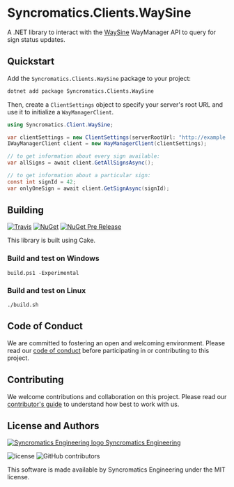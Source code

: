 # Syncromatics.Clients.WaySine

A .NET library to interact with the [WaySine](http://waysine.com/) WayManager API to query for sign
status updates.

## Quickstart

Add the `Syncromatics.Clients.WaySine` package to your project:

```bash
dotnet add package Syncromatics.Clients.WaySine
```

Then, create a `ClientSettings` object to specify your server's root URL and use it to initialize a
`WayManagerClient`.

```csharp
using Syncromatics.Client.WaySine;

var clientSettings = new ClientSettings(serverRootUrl: "http://example.com/");
IWayManagerClient client = new WayManagerClient(clientSettings);

// to get information about every sign available:
var allSigns = await client.GetAllSignsAsync();

// to get information about a particular sign:
const int signId = 42;
var onlyOneSign = await client.GetSignAsync(signId);
```

## Building

[![Travis](https://img.shields.io/travis/syncromatics/Syncromatics.Clients.WaySine.svg)](https://travis-ci.org/syncromatics/Syncromatics.Clients.WaySine)
[![NuGet](https://img.shields.io/nuget/v/Syncromatics.Clients.WaySine.svg)](https://www.nuget.org/packages/Syncromatics.Clients.WaySine/)
[![NuGet Pre Release](https://img.shields.io/nuget/vpre/Syncromatics.Clients.WaySine.svg)](https://www.nuget.org/packages/Syncromatics.Clients.WaySine/)

This library is built using Cake.

### Build and test on Windows

```
build.ps1 -Experimental
```

### Build and test on Linux

```
./build.sh
```

## Code of Conduct

We are committed to fostering an open and welcoming environment. Please read our [code of conduct](CODE_OF_CONDUCT.md) before participating in or contributing to this project.

## Contributing

We welcome contributions and collaboration on this project. Please read our [contributor's guide](CONTRIBUTING.md) to understand how best to work with us.

## License and Authors

[![Syncromatics Engineering logo](https://en.gravatar.com/userimage/100017782/89bdc96d68ad4b23998e3cdabdeb6e13.png?size=16) Syncromatics Engineering](https://github.com/syncromatics)

![license](https://img.shields.io/github/license/Syncromatics/Syncromatics.Clients.WaySine.svg)
![GitHub contributors](https://img.shields.io/github/contributors/Syncromatics/Syncromatics.Clients.WaySine.svg)

This software is made available by Syncromatics Engineering under the MIT license.

